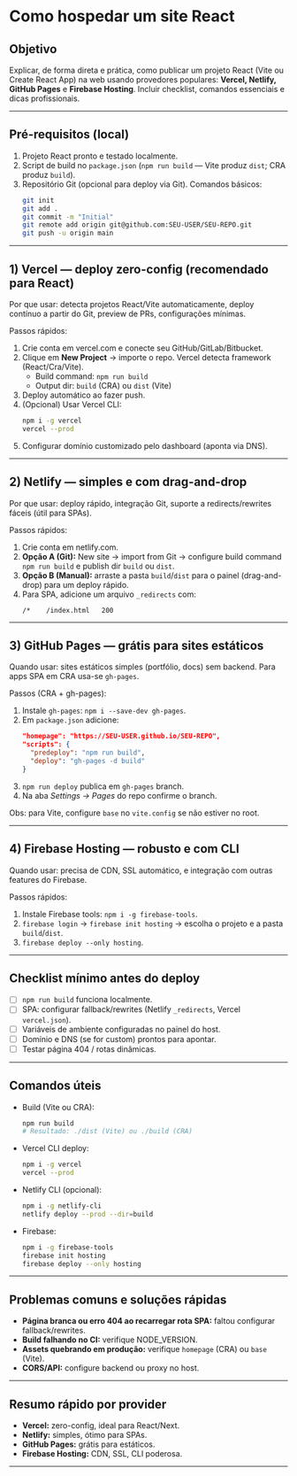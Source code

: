 # Como hospedar um site React

## Objetivo

Explicar, de forma direta e prática, como publicar um projeto React (Vite ou Create React App) na web usando provedores populares: **Vercel, Netlify, GitHub Pages** e **Firebase Hosting**. Incluir checklist, comandos essenciais e dicas profissionais.

---

## Pré-requisitos (local)

1. Projeto React pronto e testado localmente.
2. Script de build no `package.json` (`npm run build` — Vite produz `dist`; CRA produz `build`).
3. Repositório Git (opcional para deploy via Git). Comandos básicos:
    ```bash
    git init
    git add .
    git commit -m "Initial"
    git remote add origin git@github.com:SEU-USER/SEU-REPO.git
    git push -u origin main
    ```

---

## 1) Vercel — deploy zero-config (recomendado para React)

Por que usar: detecta projetos React/Vite automaticamente, deploy contínuo a partir do Git, preview de PRs, configurações mínimas.

Passos rápidos:

1. Crie conta em vercel.com e conecte seu GitHub/GitLab/Bitbucket.
2. Clique em **New Project** → importe o repo. Vercel detecta framework (React/Cra/Vite).
    - Build command: `npm run build`
    - Output dir: `build` (CRA) ou `dist` (Vite)
3. Deploy automático ao fazer push.
4. (Opcional) Usar Vercel CLI:
    ```bash
    npm i -g vercel
    vercel --prod
    ```
5. Configurar domínio customizado pelo dashboard (aponta via DNS).

---

## 2) Netlify — simples e com drag-and-drop

Por que usar: deploy rápido, integração Git, suporte a redirects/rewrites fáceis (útil para SPAs).

Passos rápidos:

1. Crie conta em netlify.com.
2. **Opção A (Git):** New site → import from Git → configure build command `npm run build` e publish dir `build` ou `dist`.
3. **Opção B (Manual):** arraste a pasta `build`/`dist` para o painel (drag-and-drop) para um deploy rápido.
4. Para SPA, adicione um arquivo `_redirects` com:
    ```
    /*    /index.html   200
    ```

---

## 3) GitHub Pages — grátis para sites estáticos

Quando usar: sites estáticos simples (portfólio, docs) sem backend. Para apps SPA em CRA usa-se `gh-pages`.

Passos (CRA + gh-pages):

1. Instale `gh-pages`: `npm i --save-dev gh-pages`.
2. Em `package.json` adicione:
    ```json
    "homepage": "https://SEU-USER.github.io/SEU-REPO",
    "scripts": {
      "predeploy": "npm run build",
      "deploy": "gh-pages -d build"
    }
    ```
3. `npm run deploy` publica em `gh-pages` branch.
4. Na aba _Settings → Pages_ do repo confirme o branch.

Obs: para Vite, configure `base` no `vite.config` se não estiver no root.

---

## 4) Firebase Hosting — robusto e com CLI

Quando usar: precisa de CDN, SSL automático, e integração com outras features do Firebase.

Passos rápidos:

1. Instale Firebase tools: `npm i -g firebase-tools`.
2. `firebase login` → `firebase init hosting` → escolha o projeto e a pasta `build`/`dist`.
3. `firebase deploy --only hosting`.

---

## Checklist mínimo antes do deploy

-   [ ] `npm run build` funciona localmente.
-   [ ] SPA: configurar fallback/rewrites (Netlify `_redirects`, Vercel `vercel.json`).
-   [ ] Variáveis de ambiente configuradas no painel do host.
-   [ ] Domínio e DNS (se for custom) prontos para apontar.
-   [ ] Testar página 404 / rotas dinâmicas.

---

## Comandos úteis

-   Build (Vite ou CRA):
    ```bash
    npm run build
    # Resultado: ./dist (Vite) ou ./build (CRA)
    ```
-   Vercel CLI deploy:
    ```bash
    npm i -g vercel
    vercel --prod
    ```
-   Netlify CLI (opcional):
    ```bash
    npm i -g netlify-cli
    netlify deploy --prod --dir=build
    ```
-   Firebase:
    ```bash
    npm i -g firebase-tools
    firebase init hosting
    firebase deploy --only hosting
    ```

---

## Problemas comuns e soluções rápidas

-   **Página branca ou erro 404 ao recarregar rota SPA:** faltou configurar fallback/rewrites.
-   **Build falhando no CI:** verifique NODE_VERSION.
-   **Assets quebrando em produção:** verifique `homepage` (CRA) ou `base` (Vite).
-   **CORS/API:** configure backend ou proxy no host.

---

## Resumo rápido por provider

-   **Vercel:** zero-config, ideal para React/Next.
-   **Netlify:** simples, ótimo para SPAs.
-   **GitHub Pages:** grátis para estáticos.
-   **Firebase Hosting:** CDN, SSL, CLI poderosa.

---
